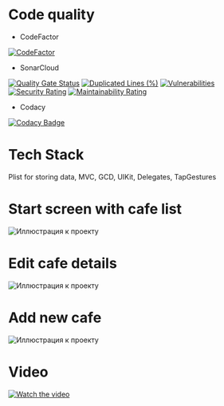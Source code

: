 # Code quality
- CodeFactor

[![CodeFactor](https://www.codefactor.io/repository/github/quasaryy/cafechecklist/badge)](https://www.codefactor.io/repository/github/quasaryy/cafechecklist)

- SonarCloud

[![Quality Gate Status](https://sonarcloud.io/api/project_badges/measure?project=Quasaryy_CafeCheckList&metric=alert_status)](https://sonarcloud.io/summary/new_code?id=Quasaryy_CafeCheckList)
[![Duplicated Lines (%)](https://sonarcloud.io/api/project_badges/measure?project=Quasaryy_CafeCheckList&metric=duplicated_lines_density)](https://sonarcloud.io/summary/new_code?id=Quasaryy_BookingHotel)
[![Vulnerabilities](https://sonarcloud.io/api/project_badges/measure?project=Quasaryy_CafeCheckList&metric=vulnerabilities)](https://sonarcloud.io/summary/new_code?id=Quasaryy_BookingHotel)
[![Security Rating](https://sonarcloud.io/api/project_badges/measure?project=Quasaryy_CafeCheckList&metric=security_rating)](https://sonarcloud.io/summary/new_code?id=Quasaryy_BookingHotel)
[![Maintainability Rating](https://sonarcloud.io/api/project_badges/measure?project=Quasaryy_CafeCheckList&metric=sqale_rating)](https://sonarcloud.io/summary/new_code?id=Quasaryy_BookingHotel)

- Codacy

[![Codacy Badge](https://app.codacy.com/project/badge/Grade/836d75effa0349cfb8f6c55d38f935f4)](https://app.codacy.com/gh/Quasaryy/CafeCheckList/dashboard?utm_source=gh&utm_medium=referral&utm_content=&utm_campaign=Badge_grade)

# Tech Stack
Plist for storing data, MVC, GCD, UIKit, Delegates, TapGestures

# Start screen with cafe list
![Иллюстрация к проекту](https://github.com/Quasaryy/CafeCheckList/blob/main/1.png)

# Edit cafe details
![Иллюстрация к проекту](https://github.com/Quasaryy/CafeCheckList/blob/main/2.png)

# Add new cafe
![Иллюстрация к проекту](https://github.com/Quasaryy/CafeCheckList/blob/main/3.png)

# Video
[![Watch the video](https://img.youtube.com/vi/uZJ0Kf9yu_M/maxresdefault.jpg)](https://youtu.be/uZJ0Kf9yu_M)
